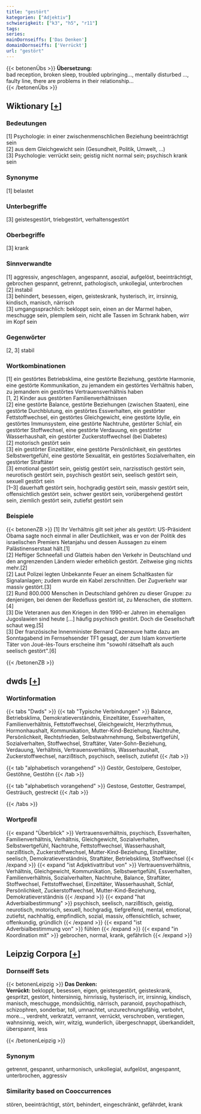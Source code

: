 ```yaml
---
title: "gestört"
kategorien: ["Adjektiv"]
schwierigkeit: ["k3", "h5", "r11"]
tags:
series:
mainDornseiffs: ['Das Denken']
domainDornseiffs: ['Verrückt']
url: "gestört"
---
```


{{< betonenÜbs >}}
**Übersetzung:**  
bad reception, broken sleep, troubled upbringing..., mentally disturbed ..., faulty line, there are problems in their relationship...  
{{< /betonenÜbs >}}

## Wiktionary [[+](https://de.wiktionary.org/wiki/gestört)]

### Bedeutungen
[1] Psychologie: in einer zwischenmenschlichen Beziehung beeinträchtigt sein  
[2] aus dem Gleichgewicht sein (Gesundheit, Politik, Umwelt, …)  
[3] Psychologie: verrückt sein; geistig nicht normal sein; psychisch krank sein  

### Synonyme
[1] belastet  

### Unterbegriffe
[3] geistesgestört, triebgestört, verhaltensgestört  

### Oberbegriffe
[3] krank  

### Sinnverwandte
[1] aggressiv, angeschlagen, angespannt, asozial, aufgelöst, beeinträchtigt, gebrochen gespannt, getrennt, pathologisch, unkollegial, unterbrochen  
[2] instabil  
[3] behindert, besessen, eigen, geisteskrank, hysterisch, irr, irrsinnig, kindisch, manisch, närrisch  
[3] umgangssprachlich: bekloppt sein, einen an der Marmel haben, meschugge sein, plemplem sein, nicht alle Tassen im Schrank haben, wirr im Kopf sein  

### Gegenwörter
[2, 3] stabil  

### Wortkombinationen
[1] ein gestörtes Betriebsklima, eine gestörte Beziehung, gestörte Harmonie, eine gestörte Kommunikation, zu jemandem ein gestörtes Verhältnis haben, zu jemandem ein gestörtes Vertrauensverhältnis haben  
[1, 2] Kinder aus gestörten Familienverhältnissen  
[2] eine gestörte Balance, gestörte Beziehungen (zwischen Staaten), eine gestörte Durchblutung, ein gestörtes Essverhalten, ein gestörter Fettstoffwechsel, ein gestörtes Gleichgewicht, eine gestörte Idylle, ein gestörtes Immunsystem, eine gestörte Nachtruhe, gestörter Schlaf, ein gestörter Stoffwechsel, eine gestörte Verdauung, ein gestörter Wasserhaushalt, ein gestörter Zuckerstoffwechsel (bei Diabetes)  
[2] motorisch gestört sein  
[3] ein gestörter Einzeltäter, eine gestörte Persönlichkeit, ein gestörtes Selbstwertgefühl, eine gestörte Sexualität, ein gestörtes Sozialverhalten, ein gestörter Straftäter  
[3] emotional gestört sein, geistig gestört sein, narzisstisch gestört sein, neurotisch gestört sein, psychisch gestört sein, seelisch gestört sein, sexuell gestört sein  
[1–3] dauerhaft gestört sein, hochgradig gestört sein, massiv gestört sein, offensichtlich gestört sein, schwer gestört sein, vorübergehend gestört sein, ziemlich gestört sein, zutiefst gestört sein  

### Beispiele
{{< betonenZB >}}
[1] Ihr Verhältnis gilt seit jeher als gestört: US-Präsident Obama sagte noch einmal in aller Deutlichkeit, was er von der Politik des israelischen Premiers Netanjahu und dessen Aussagen zu einem Palästinenserstaat hält.[1]  
[2] Heftiger Schneefall und Glatteis haben den Verkehr in Deutschland und den angrenzenden Ländern wieder erheblich gestört. Zeitweise ging nichts mehr.[2]  
[2] Laut Polizei legten Unbekannte Feuer an einem Schaltkasten für Signalanlagen; zudem wurde ein Kabel zerschnitten. Der Zugverkehr war massiv gestört.[3]  
[2] Rund 800.000 Menschen in Deutschland gehören zu dieser Gruppe: zu denjenigen, bei denen der Redefluss gestört ist, zu Menschen, die stottern.[4]  
[3] Die Veteranen aus den Kriegen in den 1990-er Jahren im ehemaligen Jugoslawien sind heute […] häufig psychisch gestört. Doch die Gesellschaft schaut weg.[5]  
[3] Der französische Innenminister Bernard Cazeneuve hatte dazu am Sonntagabend im Fernsehsender TF1 gesagt, der zum Islam konvertierte Täter von Joué-lès-Tours erscheine ihm "sowohl rätselhaft als auch seelisch gestört".[6]  

{{< /betonenZB >}}


## dwds [[+](https://www.dwds.de/wb/gestört)]

### Wortinformation
{{< tabs "Dwds" >}}
{{< tab "Typische Verbindungen" >}}
Balance, Betriebsklima, Demokratieverständnis, Einzeltäter, Essverhalten, Familienverhältnis, Fettstoffwechsel, Gleichgewicht, Herzrhythmus, Hormonhaushalt, Kommunikation, Mutter-Kind-Beziehung, Nachtruhe, Persönlichkeit, Rechtsfrieden, Selbstwahrnehmung, Selbstwertgefühl, Sozialverhalten, Stoffwechsel, Straftäter, Vater-Sohn-Beziehung, Verdauung, Verhältnis, Vertrauensverhältnis, Wasserhaushalt, Zuckerstoffwechsel, narzißtisch, psychisch, seelisch, zutiefst
{{< /tab >}}

{{< tab "alphabetisch vorangehend" >}}
Gestör, Gestolpere, Gestolper, Gestöhne, Gestöhn
{{< /tab >}}

{{< tab "alphabetisch vorangehend" >}}
Gestose, Gestotter, Gestrampel, Gesträuch, gestreckt
{{< /tab >}}

{{< /tabs >}}

### Wortprofil
{{< expand "Überblick" >}} Vertrauensverhältnis, psychisch, Essverhalten, Familienverhältnis, Verhältnis, Gleichgewicht, Sozialverhalten, Selbstwertgefühl, Nachtruhe, Fettstoffwechsel, Wasserhaushalt, narzißtisch, Zuckerstoffwechsel, Mutter-Kind-Beziehung, Einzeltäter, seelisch, Demokratieverständnis, Straftäter, Betriebsklima, Stoffwechsel {{< /expand >}}
{{< expand "ist Adjektivattribut von" >}} Vertrauensverhältnis, Verhältnis, Gleichgewicht, Kommunikation, Selbstwertgefühl, Essverhalten, Familienverhältnis, Sozialverhalten, Nachtruhe, Balance, Straftäter, Stoffwechsel, Fettstoffwechsel, Einzeltäter, Wasserhaushalt, Schlaf, Persönlichkeit, Zuckerstoffwechsel, Mutter-Kind-Beziehung, Demokratieverständnis {{< /expand >}}
{{< expand "hat Adverbialbestimmung" >}} psychisch, seelisch, narzißtisch, geistig, neurotisch, motorisch, sexuell, hochgradig, tiefgreifend, mental, emotional, zutiefst, nachhaltig, empfindlich, sozial, massiv, offensichtlich, schwer, offenkundig, gründlich {{< /expand >}}
{{< expand "ist Adverbialbestimmung von" >}} fühlen {{< /expand >}}
{{< expand "in Koordination mit" >}} gebrochen, normal, krank, gefährlich {{< /expand >}}

## Leipzig Corpora [[+](https://corpora.uni-leipzig.de/en/res?word=gestört&corpusId=deu_newscrawl-public_2018)]

### Dornseiff Sets
{{< betonenLeipzig >}}
**Das Denken:**  
**Verrückt:** bekloppt, besessen, eigen, geistesgestört, geisteskrank, gespritzt, gestört, hintersinnig, hirnrissig, hysterisch, irr, irrsinnig, kindisch, manisch, meschugge, mondsüchtig, närrisch, paranoid, psychopathisch, schizophren, sonderbar, toll, umnachtet, unzurechnungsfähig, verbohrt, more..., verdreht, verkratzt, verrannt, verrückt, verschroben, verstiegen, wahnsinnig, weich, wirr, witzig, wunderlich, übergeschnappt, überkandidelt, überspannt, less  

{{< /betonenLeipzig >}}

### Synonym
getrennt, gespannt, unharmonisch, unkollegial, aufgelöst, angespannt, unterbrochen, aggressiv


### Similarity based on Cooccurrences
stören, beeinträchtigt, stört, behindert, eingeschränkt, gefährdet, krank

